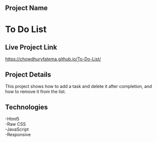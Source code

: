 ## Project Name
# To Do List

## Live Project Link
https://chowdhuryfatema.github.io/To-Do-List/

## Project Details
This project shows how to add a task and delete it after completion, and how to remove it from the list.

## Technologies
-Html5 </br>
-Raw CSS </br>
-JavaScript </br>
-Responsive



